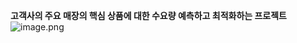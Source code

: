 **고객사의 주요 매장의 핵심 상품에 대한 수요량 예측하고 최적화하는 프로젝트**
![image.png](attachment:e837c046-18f3-40f1-a04a-94e14b8abba2:image.png)
